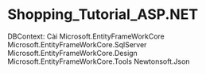 # Shopping_Tutorial_ASP.NET

DBContext: Cài 
	Microsoft.EntityFrameWorkCore
	Microsoft.EntityFrameWorkCore.SqlServer
	Microsoft.EntityFrameWorkCore.Design
	Microsoft.EntityFrameWorkCore.Tools
	Newtonsoft.Json

	
		